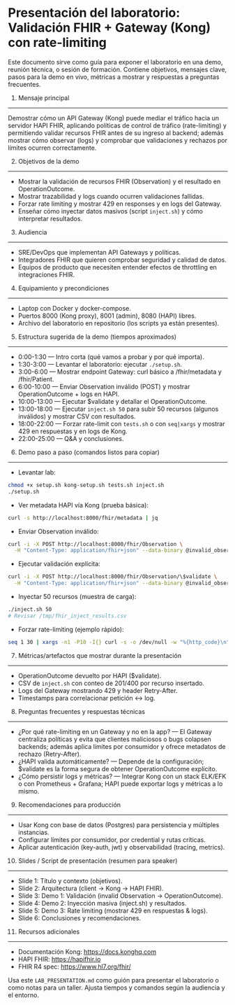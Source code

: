# Presentación del laboratorio: Validación FHIR + Gateway (Kong) con rate-limiting

Este documento sirve como guía para exponer el laboratorio en una demo, reunión técnica, o sesión de formación. Contiene objetivos, mensajes clave, pasos para la demo en vivo, métricas a mostrar y respuestas a preguntas frecuentes.

1. Mensaje principal
--------------------

Demostrar cómo un API Gateway (Kong) puede mediar el tráfico hacia un servidor HAPI FHIR, aplicando políticas de control de tráfico (rate-limiting) y permitiendo validar recursos FHIR antes de su ingreso al backend; además mostrar cómo observar (logs) y comprobar que validaciones y rechazos por límites ocurren correctamente.

2. Objetivos de la demo
-----------------------
- Mostrar la validación de recursos FHIR (Observation) y el resultado en OperationOutcome.
- Mostrar trazabilidad y logs cuando ocurren validaciones fallidas.
- Forzar rate limiting y mostrar 429 en responses y en logs del Gateway.
- Enseñar cómo inyectar datos masivos (script `inject.sh`) y cómo interpretar resultados.

3. Audiencia
-----------
- SRE/DevOps que implementan API Gateways y políticas.
- Integradores FHIR que quieren comprobar seguridad y calidad de datos.
- Equipos de producto que necesiten entender efectos de throttling en integraciones FHIR.

4. Equipamiento y precondiciones
--------------------------------
- Laptop con Docker y docker-compose.
- Puertos 8000 (Kong proxy), 8001 (admin), 8080 (HAPI) libres.
- Archivo del laboratorio en repositorio (los scripts ya están presentes).

5. Estructura sugerida de la demo (tiempos aproximados)
------------------------------------------------------
- 0:00-1:30 — Intro corta (qué vamos a probar y por qué importa).
- 1:30-3:00 — Levantar el laboratorio: ejecutar `./setup.sh`.
- 3:00-6:00 — Mostrar endpoint Gateway: curl básico a /fhir/metadata y /fhir/Patient.
- 6:00-10:00 — Enviar Observation inválido (POST) y mostrar OperationOutcome + logs en HAPI.
- 10:00-13:00 — Ejecutar $validate y detallar el OperationOutcome.
- 13:00-18:00 — Ejecutar `inject.sh 50` para subir 50 recursos (algunos inválidos) y mostrar CSV con resultados.
- 18:00-22:00 — Forzar rate-limit con `tests.sh` o con `seq|xargs` y mostrar 429 en respuestas y en logs de Kong.
- 22:00-25:00 — Q&A y conclusiones.

6. Demo paso a paso (comandos listos para copiar)
------------------------------------------------
- Levantar lab:
```bash
chmod +x setup.sh kong-setup.sh tests.sh inject.sh
./setup.sh
```
- Ver metadata HAPI vía Kong (prueba básica):
```bash
curl -s http://localhost:8000/fhir/metadata | jq
```
- Enviar Observation inválido:
```bash
curl -i -X POST http://localhost:8000/fhir/Observation \
  -H "Content-Type: application/fhir+json" --data-binary @invalid_observation.json
```
- Ejecutar validación explícita:
```bash
curl -i -X POST http://localhost:8000/fhir/Observation/\$validate \
  -H "Content-Type: application/fhir+json" --data-binary @invalid_observation.json
```
- Inyectar 50 recursos (muestra de carga):
```bash
./inject.sh 50
# Revisar /tmp/fhir_inject_results.csv
```
- Forzar rate-limiting (ejemplo rápido):
```bash
seq 1 30 | xargs -n1 -P10 -I{} curl -s -o /dev/null -w "%{http_code}\n" http://localhost:8000/fhir/Patient/<id>
```

7. Métricas/artefactos que mostrar durante la presentación
-----------------------------------------------------------
- OperationOutcome devuelto por HAPI ($validate).
- CSV de `inject.sh` con conteo de 201/400 por recurso insertado.
- Logs del Gateway mostrando 429 y header Retry-After.
- Timestamps para correlacionar petición <-> log.

8. Preguntas frecuentes y respuestas técnicas
-------------------------------------------
- ¿Por qué rate-limiting en un Gateway y no en la app? — El Gateway centraliza políticas y evita que clientes maliciosos o bugs colapsen backends; además aplica límites por consumidor y ofrece metadatos de rechazo (Retry-After).
- ¿HAPI valida automáticamente? — Depende de la configuración; $validate es la forma segura de obtener OperationOutcome explícito.
- ¿Cómo persistir logs y métricas? — Integrar Kong con un stack ELK/EFK o con Prometheus + Grafana; HAPI puede exportar logs y métricas a lo mismo.

9. Recomendaciones para producción
----------------------------------
- Usar Kong con base de datos (Postgres) para persistencia y múltiples instancias.
- Configurar límites por consumidor, por credential y rutas críticas.
- Aplicar autenticación (key-auth, jwt) y observabilidad (tracing, metrics).

10. Slides / Script de presentación (resumen para speaker)
-------------------------------------------------------
- Slide 1: Título y contexto (objetivos).
- Slide 2: Arquitectura (client -> Kong -> HAPI FHIR).
- Slide 3: Demo 1: Validación (invalid Observation -> OperationOutcome).
- Slide 4: Demo 2: Inyección masiva (inject.sh) y resultados.
- Slide 5: Demo 3: Rate limiting (mostrar 429 en respuestas & logs).
- Slide 6: Conclusiones y recomendaciones.

11. Recursos adicionales
------------------------
- Documentación Kong: https://docs.konghq.com
- HAPI FHIR: https://hapifhir.io
- FHIR R4 spec: https://www.hl7.org/fhir/

Usa este `LAB_PRESENTATION.md` como guión para presentar el laboratorio o como notas para un taller. Ajusta tiempos y comandos según la audiencia y el entorno.
